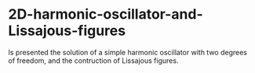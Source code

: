 # 2D-harmonic-oscillator-and-Lissajous-figures
Is presented the solution of a simple harmonic oscillator with two degrees of freedom, and the contruction of Lissajous figures.
